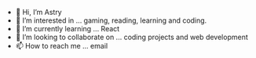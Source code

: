 - 👋 Hi, I’m Astry
- 👀 I’m interested in ... gaming, reading, learning and coding.
- 🌱 I’m currently learning ... React
- 💞️ I’m looking to collaborate on ...  coding projects and web development
- 📫 How to reach me ... email

<!---
SpectreKitty/SpectreKitty is a ✨ special ✨ repository because its `README.md` (this file) appears on your GitHub profile.
You can click the Preview link to take a look at your changes.
--->
